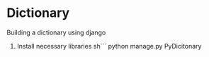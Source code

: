 # Dictionary
Building a dictionary using django 

1. Install necessary libraries
      sh```
      python manage.py PyDicitonary
      ```
